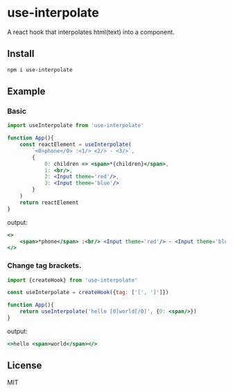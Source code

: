 # use-interpolate
A react hook that interpolates html(text) into a component.

## Install
```sh
npm i use-interpolate
```

## Example
### Basic
```jsx
import useInterpolate from 'use-interpolate'

function App(){
    const reactElement = useInterpolate(
        `<0>phone</0> :<1/> <2/> - <3/>`,
        {
            0: children => <span>*{children}</span>,
            1: <br/>,
            2: <Input theme='red'/>,
            3: <Input theme='blue'/>
        }
    )
    return reactElement
}
```
output:
```jsx
<>
    <span>*phone</span> :<br/> <Input theme='red'/> - <Input theme='blue'/>
</>
```

### Change tag brackets.
```jsx
import {createHook} from 'use-interpolate'

const useInterpolate = createHook({tag: ['[', ']']})

function App(){
    return useInterpolate('hello [0]world[/0]', {0: <span/>})
}
```
output:
```jsx
<>hello <span>world</span></>
```

## License
MIT

